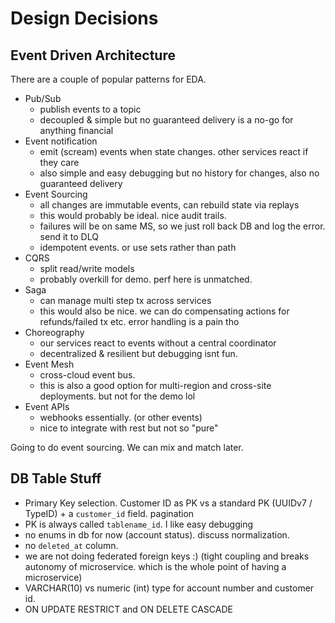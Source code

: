 # Design Decisions

## Event Driven Architecture

There are a couple of popular patterns for EDA. 

- Pub/Sub
  - publish events to a topic
  - decoupled & simple but no guaranteed delivery is a no-go for anything financial
- Event notification
  - emit (scream) events when state changes. other services react if they care
  - also simple and easy debugging but no history for changes, also no guaranteed delivery
- Event Sourcing
  - all changes are immutable events, can rebuild state via replays 
  - this would probably be ideal. nice audit trails.
  - failures will be on same MS, so we just roll back DB and log the error. send it to DLQ
  - idempotent events. or use sets rather than path
- CQRS
  - split read/write models
  - probably overkill for demo. perf here is unmatched.
- Saga
  - can manage multi step tx across services
  - this would also be nice. we can do compensating actions for refunds/failed tx etc. error handling is a pain tho
- Choreography
  - our services react to events without a central coordinator
  - decentralized & resilient but debugging isnt fun. 
- Event Mesh
  - cross-cloud event bus. 
  - this is also a good option for multi-region and cross-site deployments. but not for the demo lol
- Event APIs
  - webhooks essentially. (or other events)
  - nice to integrate with rest but not so "pure"

Going to do event sourcing. We can mix and match later.

## DB Table Stuff

- Primary Key selection. Customer ID as PK vs a standard PK (UUIDv7 / TypeID) + a `customer_id` field. pagination
- PK is always called `tablename_id`. I like easy debugging
- no enums in db for now (account status). discuss normalization.
- no `deleted_at` column.
- we are not doing federated foreign keys :) (tight coupling and breaks autonomy of microservice. which is the whole point of having a microservice)
- VARCHAR(10) vs numeric (int) type for account number and customer id.
- ON UPDATE RESTRICT and ON DELETE CASCADE